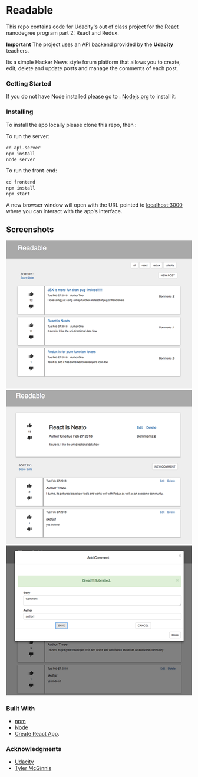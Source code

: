 # Readable

This repo contains code for Udacity's out of class project for the React nanodegree program part 2: React and Redux.

**Important** The project uses an API [backend](https://github.com/udacity/reactnd-project-readable-starter) provided by the **Udacity** teachers.

Its a simple Hacker News style forum platform that allows you to create, edit, delete and update posts and manage the comments of each post.

### Getting Started

If you do not have Node installed please go to :
[Nodejs.org](https://nodejs.org/en/) to install it.


### Installing
To install the app locally please clone this repo, then :

To run the server:
```
cd api-server
npm install
node server
```
To run the front-end:
```
cd frontend
npm install
npm start
```
A new browser window will open with the URL pointed to [localhost:3000](http://localhost:3000/) where you can interact with the app's interface.

## Screenshots

![Posts Overview](/frontend/src/img/Main_crp.png)
![Posts Detail](/frontend/src/img/Post_Detail_crp.png)
![Comment Modal](/frontend/src/img/Comment_crp.png)


### Built With
* [npm](https://www.npmjs.com/)
* [Node](https://nodejs.org/en/)
* [Create React App](https://github.com/facebookincubator/create-react-app).

### Acknowledgments
* [Udacity](https://www.udacity.com/)
* [Tyler McGinnis](https://twitter.com/tylermcginnis33)

